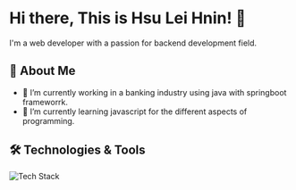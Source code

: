 # Hi there, This is Hsu Lei Hnin! 👋
I'm a web developer with a passion for backend development field.

## 🚀 About Me
- 🔭 I’m currently working in a banking industry using java with springboot frameworrk.
- 🌱 I’m currently learning javascript for the different aspects of programming.

## 🛠️ Technologies & Tools
![Tech Stack](https://skillicons.dev/icons?i=java,spring,js,ts,nodejs,express,mongodb,react,git,github,vscode)

